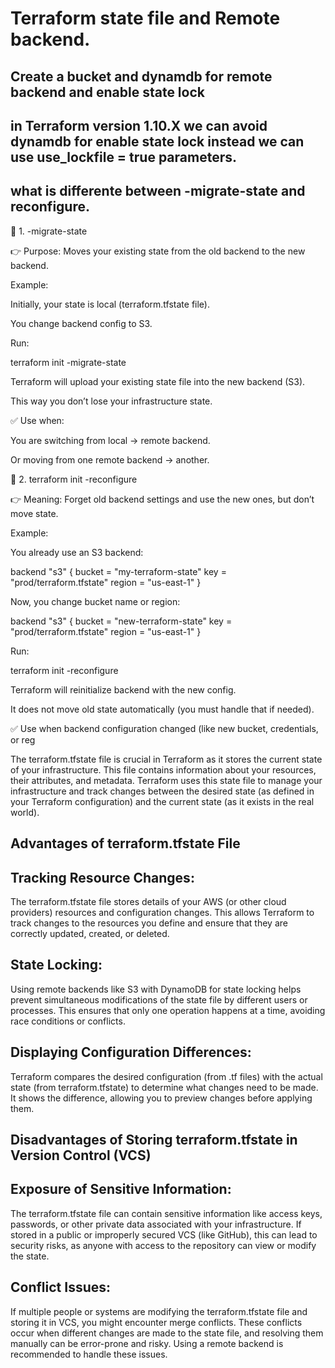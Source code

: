# Terraform state file and Remote backend.

## Create a bucket and dynamdb for remote backend and enable state lock

## in Terraform version 1.10.X we can avoid dynamdb for enable state lock instead we can use use_lockfile = true parameters.

## what is differente between -migrate-state and reconfigure.

🔹 1. -migrate-state

👉 Purpose: Moves your existing state from the old backend to the new backend.

Example:

Initially, your state is local (terraform.tfstate file).

You change backend config to S3.

Run:

terraform init -migrate-state

Terraform will upload your existing state file into the new backend (S3).

This way you don’t lose your infrastructure state.

✅ Use when:

You are switching from local → remote backend.

Or moving from one remote backend → another.

🔹 2. terraform init -reconfigure

👉 Meaning: Forget old backend settings and use the new ones, but don’t move state.

Example:

You already use an S3 backend:

backend "s3" {
  bucket = "my-terraform-state"
  key    = "prod/terraform.tfstate"
  region = "us-east-1"
}


Now, you change bucket name or region:

backend "s3" {
  bucket = "new-terraform-state"
  key    = "prod/terraform.tfstate"
  region = "us-east-1"
}


Run:

terraform init -reconfigure


Terraform will reinitialize backend with the new config.

It does not move old state automatically (you must handle that if needed).

✅ Use when backend configuration changed (like new bucket, credentials, or reg

The terraform.tfstate file is crucial in Terraform as it stores the current state of your infrastructure. This file contains information about your resources, their attributes, and metadata. Terraform uses this state file to manage your infrastructure and track changes between the desired state (as defined in your Terraform configuration) and the current state (as it exists in the real world).

## Advantages of terraform.tfstate File
## Tracking Resource Changes: 
The terraform.tfstate file stores details of your AWS (or other cloud providers) resources and configuration changes. This allows Terraform to track changes to the resources you define and ensure that they are correctly updated, created, or deleted.

## State Locking: 
Using remote backends like S3 with DynamoDB for state locking helps prevent simultaneous modifications of the state file by different users or processes. This ensures that only one operation happens at a time, avoiding race conditions or conflicts.

## Displaying Configuration Differences: 
Terraform compares the desired configuration (from .tf files) with the actual state (from terraform.tfstate) to determine what changes need to be made. It shows the difference, allowing you to preview changes before applying them.

## Disadvantages of Storing terraform.tfstate in Version Control (VCS)
## Exposure of Sensitive Information: 
The terraform.tfstate file can contain sensitive information like access keys, passwords, or other private data associated with your infrastructure. If stored in a public or improperly secured VCS (like GitHub), this can lead to security risks, as anyone with access to the repository can view or modify the state.

## Conflict Issues: 
If multiple people or systems are modifying the terraform.tfstate file and storing it in VCS, you might encounter merge conflicts. These conflicts occur when different changes are made to the state file, and resolving them manually can be error-prone and risky. Using a remote backend is recommended to handle these issues.
